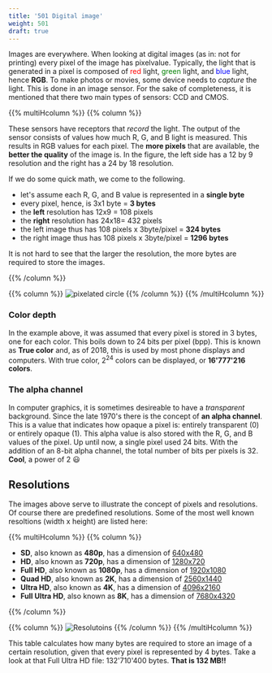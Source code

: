 ```yaml
---
title: '501 Digital image'
weight: 501
draft: true
---
```


Images are everywhere. When looking at digital images (as in: not for printing) every pixel of the image has pixelvalue. Typically, the light that is generated in a pixel is composed of <span style="color: red">red</span> light, <span style="color: green">green</span> light, and <span style="color: blue">blue</span> light, hence **RGB**. To make photos or movies, some device needs to *capture* the light. This is done in an image sensor. For the sake of completeness, it is mentioned that there two main types of sensors: CCD and CMOS.

{{% multiHcolumn %}}
{{% column %}}

These sensors have receptors that *record* the light. The output of the sensor consists of values how much R, G, and B light is measured. This results in RGB values for each pixel. The **more pixels** that are available, the **better the quality** of the image is. In the figure, the left side has a 12 by 9 resolution and the right has a 24 by 18 resolution.


If we do some quick math, we come to the following. 

* let's assume each R, G, and B value is represented in a **single byte**
* every pixel, hence, is 3x1 byte = **3 bytes**
* the **left** resolution has 12x9 = 108 pixels
* the **right** resolution has 24x18= 432 pixels
* the left image thus has 108 pixels x 3byte/pixel = **324 bytes**
* the right image thus has 108 pixels x 3byte/pixel = **1296 bytes**

It is not hard to see that the larger the resolution, the more bytes are required to store the images.

{{% /column %}}

{{% column %}}
![pixelated circle](/img/500/circle.png)
{{% /column %}}
{{% /multiHcolumn %}}

### Color depth

In the example above, it was assumed that every pixel is stored in 3 bytes, one for each color. This boils down to 24 bits per pixel (bpp). This is known as **True color** and, as of 2018, this is used by most phone displays and computers. With true color, 2<sup>24</sup> colors can be displayed, or **16'777'216 colors**.

### The alpha channel

In computer graphics, it is sometimes desireable to have a *transparent* background. Since the late 1970's there is the concept of **an alpha channel**. This is a value that indicates how opaque a pixel is: entirely transparent (0) or entirely opaque (1). This alpha value is also stored with the R, G, and B values of the pixel. Up until now, a single pixel used 24 bits. With the addition of an 8-bit alpha channel, the total number of bits per pixels is 32. **Cool**, a power of 2 :smiley:


## Resolutions

The images above serve to illustrate the concept of pixels and resolutions. Of course there are predefined resolutions. Some of the most well known resoltions (width x height) are listed here:

{{% multiHcolumn %}}
{{% column %}}

* **SD**, also known as **480p**, has a dimension of <u>640x480</u>
* **HD**, also known as **720p**, has a dimension of <u>1280x720</u>
* **Full HD**, also known as **1080p**, has a dimension of <u>1920x1080</u>
* **Quad HD**, also known as **2K**, has a dimension of <u>2560x1440</u>
* **Ultra HD**, also known as **4K**, has a dimension of <u>4096x2160</u>
* **Full Ultra HD**, also known as **8K**, has a dimension of <u>7680x4320</u>

{{% /column %}}

{{% column %}}
![Resolutoins](/img/500/resolutions.png)
{{% /column %}}
{{% /multiHcolumn %}}

This table calculates how many bytes are required to store an image of a certain resolution, given that every pixel is represented by 4 bytes. Take a look at that Full Ultra HD file: 132'710'400 bytes. **That is 132 MB!!**